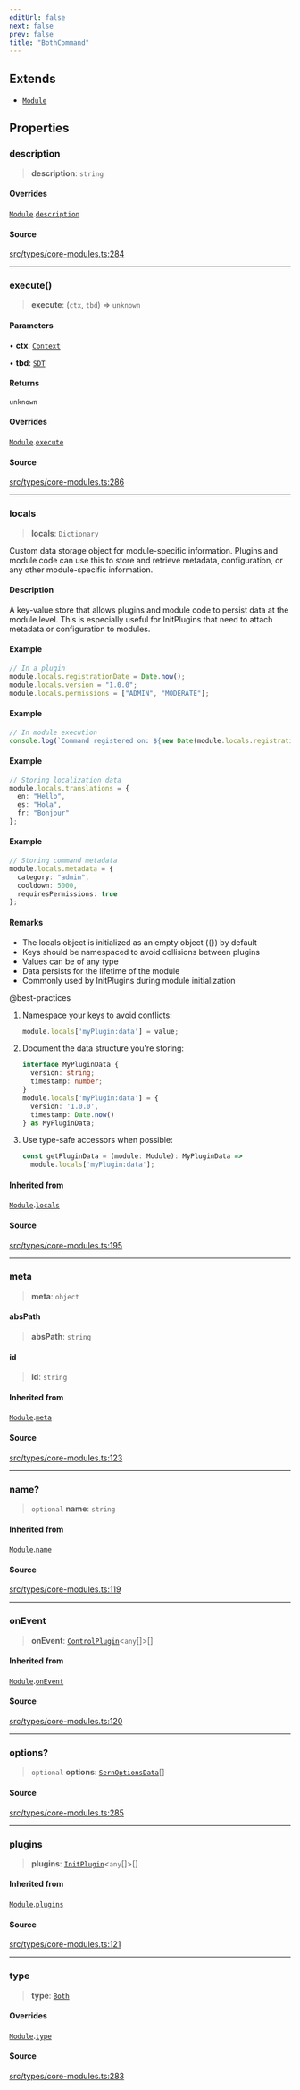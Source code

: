 ```yaml
---
editUrl: false
next: false
prev: false
title: "BothCommand"
---
```


## Extends

- [`Module`](/v4/api/interfaces/module/)

## Properties

### description

> **description**: `string`

#### Overrides

[`Module`](/v4/api/interfaces/module/).[`description`](/v4/api/interfaces/module/#description)

#### Source

[src/types/core-modules.ts:284](https://github.com/sern-handler/handler/blob/3f703c17b88b6add7de919772e7b2a7faffd3910/src/types/core-modules.ts#L284)

***

### execute()

> **execute**: (`ctx`, `tbd`) => `unknown`

#### Parameters

• **ctx**: [`Context`](/v4/api/classes/context/)

• **tbd**: [`SDT`](/v4/api/interfaces/sdt/)

#### Returns

`unknown`

#### Overrides

[`Module`](/v4/api/interfaces/module/).[`execute`](/v4/api/interfaces/module/#execute)

#### Source

[src/types/core-modules.ts:286](https://github.com/sern-handler/handler/blob/3f703c17b88b6add7de919772e7b2a7faffd3910/src/types/core-modules.ts#L286)

***

### locals

> **locals**: `Dictionary`

Custom data storage object for module-specific information.
Plugins and module code can use this to store and retrieve metadata,
configuration, or any other module-specific information.

#### Description

A key-value store that allows plugins and module code to persist
data at the module level. This is especially useful for InitPlugins that need
to attach metadata or configuration to modules.

#### Example

```ts
// In a plugin
module.locals.registrationDate = Date.now();
module.locals.version = "1.0.0";
module.locals.permissions = ["ADMIN", "MODERATE"];
```

#### Example

```ts
// In module execution
console.log(`Command registered on: ${new Date(module.locals.registrationDate)}`);
```

#### Example

```ts
// Storing localization data
module.locals.translations = {
  en: "Hello",
  es: "Hola",
  fr: "Bonjour"
};
```

#### Example

```ts
// Storing command metadata
module.locals.metadata = {
  category: "admin",
  cooldown: 5000,
  requiresPermissions: true
};
```

#### Remarks

- The locals object is initialized as an empty object ({}) by default
- Keys should be namespaced to avoid collisions between plugins
- Values can be of any type
- Data persists for the lifetime of the module
- Commonly used by InitPlugins during module initialization

@best-practices
1. Namespace your keys to avoid conflicts:
   ```typescript
   module.locals['myPlugin:data'] = value;
   ```

2. Document the data structure you're storing:
   ```typescript
   interface MyPluginData {
     version: string;
     timestamp: number;
   }
   module.locals['myPlugin:data'] = {
     version: '1.0.0',
     timestamp: Date.now()
   } as MyPluginData;
   ```

3. Use type-safe accessors when possible:
   ```typescript
   const getPluginData = (module: Module): MyPluginData => 
     module.locals['myPlugin:data'];
   ```

#### Inherited from

[`Module`](/v4/api/interfaces/module/).[`locals`](/v4/api/interfaces/module/#locals)

#### Source

[src/types/core-modules.ts:195](https://github.com/sern-handler/handler/blob/3f703c17b88b6add7de919772e7b2a7faffd3910/src/types/core-modules.ts#L195)

***

### meta

> **meta**: `object`

#### absPath

> **absPath**: `string`

#### id

> **id**: `string`

#### Inherited from

[`Module`](/v4/api/interfaces/module/).[`meta`](/v4/api/interfaces/module/#meta)

#### Source

[src/types/core-modules.ts:123](https://github.com/sern-handler/handler/blob/3f703c17b88b6add7de919772e7b2a7faffd3910/src/types/core-modules.ts#L123)

***

### name?

> `optional` **name**: `string`

#### Inherited from

[`Module`](/v4/api/interfaces/module/).[`name`](/v4/api/interfaces/module/#name)

#### Source

[src/types/core-modules.ts:119](https://github.com/sern-handler/handler/blob/3f703c17b88b6add7de919772e7b2a7faffd3910/src/types/core-modules.ts#L119)

***

### onEvent

> **onEvent**: [`ControlPlugin`](/v4/api/interfaces/controlplugin/)\<`any`[]\>[]

#### Inherited from

[`Module`](/v4/api/interfaces/module/).[`onEvent`](/v4/api/interfaces/module/#onevent)

#### Source

[src/types/core-modules.ts:120](https://github.com/sern-handler/handler/blob/3f703c17b88b6add7de919772e7b2a7faffd3910/src/types/core-modules.ts#L120)

***

### options?

> `optional` **options**: [`SernOptionsData`](/v4/api/type-aliases/sernoptionsdata/)[]

#### Source

[src/types/core-modules.ts:285](https://github.com/sern-handler/handler/blob/3f703c17b88b6add7de919772e7b2a7faffd3910/src/types/core-modules.ts#L285)

***

### plugins

> **plugins**: [`InitPlugin`](/v4/api/interfaces/initplugin/)\<`any`[]\>[]

#### Inherited from

[`Module`](/v4/api/interfaces/module/).[`plugins`](/v4/api/interfaces/module/#plugins)

#### Source

[src/types/core-modules.ts:121](https://github.com/sern-handler/handler/blob/3f703c17b88b6add7de919772e7b2a7faffd3910/src/types/core-modules.ts#L121)

***

### type

> **type**: [`Both`](/v4/api/enumerations/commandtype/#both)

#### Overrides

[`Module`](/v4/api/interfaces/module/).[`type`](/v4/api/interfaces/module/#type)

#### Source

[src/types/core-modules.ts:283](https://github.com/sern-handler/handler/blob/3f703c17b88b6add7de919772e7b2a7faffd3910/src/types/core-modules.ts#L283)
